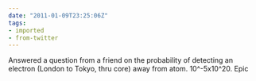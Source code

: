 ```yaml
---
date: "2011-01-09T23:25:06Z"
tags:
- imported
- from-twitter
---
```

Answered a question from a friend on the probability of detecting an electron \(London to Tokyo, thru core) away from atom. 10^-5x10^20. Epic
